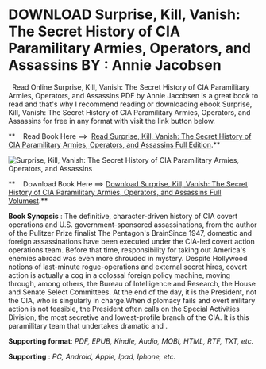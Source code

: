  **DOWNLOAD Surprise, Kill, Vanish: The Secret History of CIA Paramilitary Armies, Operators, and Assassins BY : Annie Jacobsen**
================================================================================================================================

  Read Online Surprise, Kill, Vanish: The Secret History of CIA Paramilitary Armies, Operators, and Assassins PDF by Annie Jacobsen is a great book to read and that's why I recommend reading or downloading ebook Surprise, Kill, Vanish: The Secret History of CIA Paramilitary Armies, Operators, and Assassins for free in any format with visit the link button below.

**    Read Book Here ==>  [Read Surprise, Kill, Vanish: The Secret History of CIA Paramilitary Armies, Operators, and Assassins Full Edition](https://goodreadbook.site/?book=B07PWHZK2H).**

![Surprise, Kill, Vanish: The Secret History of CIA Paramilitary Armies, Operators, and Assassins](https://i.gr-assets.com/images/S/compressed.photo.goodreads.com/books/1611998303l/56885091.jpg)

**    Download Book Here ==> [Download Surprise, Kill, Vanish: The Secret History of CIA Paramilitary Armies, Operators, and Assassins Full Volumest](https://goodreadbook.site/?book=B07PWHZK2H).**

**Book Synopsis** : The definitive, character-driven history of CIA covert operations and U.S. government-sponsored assassinations, from the author of the Pulitzer Prize finalist The Pentagon's BrainSince 1947, domestic and foreign assassinations have been executed under the CIA-led covert action operations team. Before that time, responsibility for taking out America's enemies abroad was even more shrouded in mystery. Despite Hollywood notions of last-minute rogue-operations and external secret hires, covert action is actually a cog in a colossal foreign policy machine, moving through, among others, the Bureau of Intelligence and Research, the House and Senate Select Committees. At the end of the day, it is the President, not the CIA, who is singularly in charge.When diplomacy fails and overt military action is not feasible, the President often calls on the Special Activities Division, the most secretive and lowest-profile branch of the CIA. It is this paramilitary team that undertakes dramatic and .

**Supporting format**: _PDF, EPUB, Kindle, Audio, MOBI, HTML, RTF, TXT, etc._

**Supporting** : _PC, Android, Apple, Ipad, Iphone, etc._